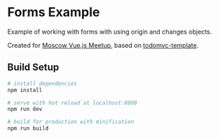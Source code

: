 # Forms Example

Example of working with forms with using origin and changes objects.

Created for [Moscow Vue.js Meetup](https://www.meetup.com/vue-js-moscow/), based on [todomvc-template](https://github.com/tastejs/todomvc-app-template).

## Build Setup

``` bash
# install dependencies
npm install

# serve with hot reload at localhost:8080
npm run dev

# build for production with minification
npm run build
```
